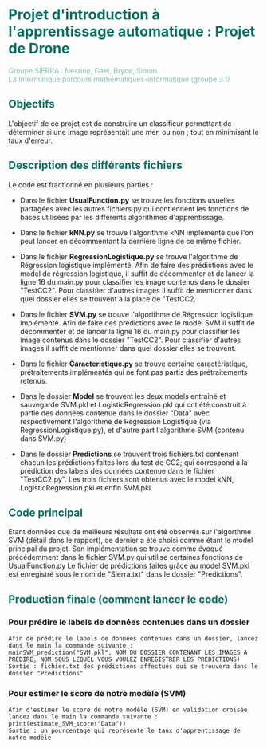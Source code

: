 # <span style="color: #086F61"> Projet d'introduction à l'apprentissage automatique : Projet de Drone </span>

<span style="color: #85BDB5">Groupe SIERRA : Nesrine, Gael, Bryce, Simon      
L3 Informatique parcours mathématiques-informatique (groupe 3.1)

## <span style="color: #086F61"> Objectifs
L'objectif de ce projet est de construire un classifieur permettant de déterminer si une image représentait une mer, ou non ; tout en minimisant le taux d'erreur. 

## <span style="color: #086F61">Description des différents fichiers 
Le code est fractionné en plusieurs parties : 

* Dans le fichier **UsualFunction.py** se trouve les fonctions usuelles partagées avec les autres fichiers.py qui contiennent les fonctions de bases utilisées par les différents algorithmes d'apprentissage. 


* Dans le fichier **kNN.py** se trouve l'algorithme kNN implémenté que l'on peut lancer en décommentant la dernière ligne de ce même fichier. 


* Dans le fichier **RegressionLogistique.py** se trouve l'algorithme de Régression logistique implémenté. Afin de faire des prédictions avec le model de régression logistique, il suffit de décommenter et de lancer la ligne 16 du main.py pour classifier les image contenus dans le dossier "TestCC2". Pour classifier d'autres images il suffit de mentionner dans quel dossier elles se trouvent à la place de "TestCC2. 


* Dans le fichier **SVM.py** se trouve l'algorithme de Régression logistique implémenté. Afin de faire des prédictions avec le model SVM il suffit de décommenter et de lancer la ligne 16 du main.py pour classifier les image contenus dans le dossier "TestCC2". Pour classifier d'autres images il suffit de mentionner dans quel dossier elles se trouvent. 


* Dans le fichier **Caracteristique.py** se trouve certaine caractéristique, prétraitements implémentés qui ne font pas partis des prétraitements retenus. 


* Dans le dossier **Model** se trouvent les deux models entrainé et sauvegardé SVM.pkl et LogisticRegression.pkl qui ont été construit à partie des données contenue dans le dossier "Data" avec respectivement l'algorithme de Regression Logistique (via RegressionLogistique.py), et d'autre part l'algorithme SVM (contenu dans SVM.py)


* Dans le dossier **Predictions** se trouvent trois fichiers.txt contenant chacun les prédictions faites lors du test de CC2; qui correspond à la prédiction des labels des données contenue dans le fichier "TestCC2.py". 
Les trois fichiers sont obtenus avec le model kNN, LogisticRegression.pkl et enfin SVM.pkl

## <span style="color: #086F61"> Code principal
Etant données que de meilleurs résultats ont été observés sur l'algorthme SVM (détail dans le rapport), ce dernier a été choisi comme étant le model principal du projet. 
Son implémentation se trouve comme évoqué précédemment dans le fichier SVM.py qui utilise certaines fonctions de UsualFunction.py
Le fichier de prédictions faites grâce au model SVM.pkl est enregistré sous le nom de "Sierra.txt" dans le dossier "Predictions". 

## <span style="color: #086F61"> Production finale (comment lancer le code)

### Pour prédire le labels de données contenues dans un dossier
```
Afin de prédire le labels de données contenues dans un dossier, lancez dans le main la commande suivante : 
mainSVM_prediction("SVM.pkl", NOM DU DOSSIER CONTENANT LES IMAGES A PREDIRE, NOM SOUS LEQUEL VOUS VOULEZ ENREGISTRER LES PREDICTIONS)
Sortie : fichier.txt des prédictions affectués qui se trouvera dans le dossier "Predictions"

```

### Pour estimer le score de notre modèle (SVM)
```
Afin d'estimer le score de notre modèle (SVM) en validation croisée lancez dans le main la commande suivante : 
print(estimate_SVM_score("Data"))
Sortie : un pourcentage qui représente le taux d'apprentissage de notre modèle 
```


